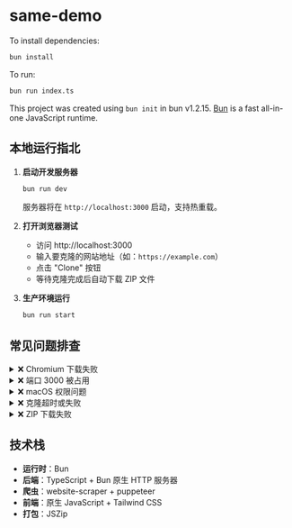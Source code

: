# same-demo

To install dependencies:

```bash
bun install
```

To run:

```bash
bun run index.ts
```

This project was created using `bun init` in bun v1.2.15. [Bun](https://bun.sh) is a fast all-in-one JavaScript runtime.

## 本地运行指北

1. **启动开发服务器**
   ```bash
   bun run dev
   ```
   服务器将在 `http://localhost:3000` 启动，支持热重载。

2. **打开浏览器测试**
   - 访问 http://localhost:3000
   - 输入要克隆的网站地址（如：`https://example.com`）
   - 点击 "Clone" 按钮
   - 等待克隆完成后自动下载 ZIP 文件

3. **生产环境运行**
   ```bash
   bun run start
   ```

## 常见问题排查

<details>
<summary>❌ Chromium 下载失败</summary>

**现象：** 安装 puppeteer 时报错 `Failed to set up Chrome`

**解决方案：**
```bash
# 方案 1：手动安装 Chromium
npx puppeteer browsers install chrome

# 方案 2：使用系统 Chrome
export PUPPETEER_EXECUTABLE_PATH="/Applications/Google Chrome.app/Contents/MacOS/Google Chrome"
bun run dev

# 方案 3：重新安装（跳过下载）
PUPPETEER_SKIP_DOWNLOAD=true bun install
```
</details>

<details>
<summary>❌ 端口 3000 被占用</summary>

**现象：** `EADDRINUSE: address already in use :::3000`

**解决方案：**
```bash
# 查找占用进程
lsof -i :3000

# 杀死占用进程
kill -9 <PID>

# 或修改端口（编辑 src/server.ts）
port: 3001  // 改为其他端口
```
</details>

<details>
<summary>❌ macOS 权限问题</summary>

**现象：** `Permission denied` 或 `Operation not permitted`

**解决方案：**
```bash
# 给予终端完全磁盘访问权限
# 系统偏好设置 → 安全性与隐私 → 隐私 → 完全磁盘访问权限 → 添加终端

# 或临时修改目录权限
sudo chmod 755 /tmp
mkdir -p /tmp/website-clone
chmod 777 /tmp/website-clone
```
</details>

<details>
<summary>❌ 克隆超时或失败</summary>

**现象：** 网站克隆过程中超时或网络错误

**解决方案：**
1. **检查网络连接**：确保能正常访问目标网站
2. **增加超时时间**：编辑 `src/clone.ts`，调整 `timeout` 参数
3. **使用代理**：
   ```bash
   export HTTP_PROXY=http://proxy.example.com:8080
   export HTTPS_PROXY=http://proxy.example.com:8080
   bun run dev
   ```
4. **跳过大文件**：目前已配置跳过 >10MB 文件，如需调整可修改 `maxResourceSize`
</details>

<details>
<summary>❌ ZIP 下载失败</summary>

**现象：** 浏览器无法下载生成的 ZIP 文件

**解决方案：**
1. **检查浏览器下载设置**：确保允许自动下载
2. **清除浏览器缓存**：刷新页面重试
3. **手动下载**：
   ```bash
   curl -X POST http://localhost:3000/api/clone \
     -H "Content-Type: application/json" \
     -d '{"url":"https://example.com"}' \
     --output site.zip
   ```
</details>

## 技术栈

- **运行时**：Bun
- **后端**：TypeScript + Bun 原生 HTTP 服务器
- **爬虫**：website-scraper + puppeteer
- **前端**：原生 JavaScript + Tailwind CSS
- **打包**：JSZip
